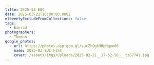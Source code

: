 ```yaml
---
title: 2025-03 EUC
date: 2025-03-21T16:00:00.000Z
eleventyExcludeFromCollections: false
tags:
  - Einrad
photographers:
  - Thomas
google_photos:
  - url: https://photos.app.goo.gl/vucZhQgk9RpHqxo66
    name: 2025-03 EUC Flat
    cover: /assets/imgs/uploads/2025-03-21__17-52-58___tz67741.jpg
---
```

